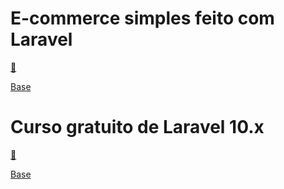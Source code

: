 # E-commerce simples feito com Laravel

[:file_folder:](./e-commerce)

<a href='https://www.youtube.com/watch?v=6R5hMKAW7n4'> Base </a>

# Curso gratuito de Laravel 10.x

[:file_folder:](./curso-gratuito-laravel-10x)

<a href = 'https://www.youtube.com/playlist?list=PLVSNL1PHDWvQ1N6fqhQ5HQzFtN-xrkjNU'>Base</a>